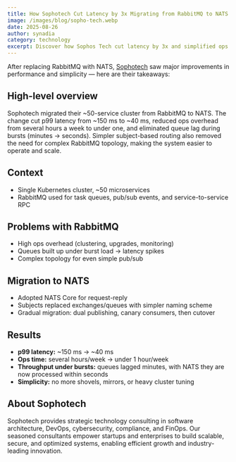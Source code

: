 ```yaml
---
title: How Sophotech Cut Latency by 3x Migrating from RabbitMQ to NATS
image: /images/blog/sopho-tech.webp
date: 2025-08-26
author: synadia
category: technology
excerpt: Discover how Sophos Tech cut latency by 3x and simplified ops by migrating 50 microservices from RabbitMQ to NATS.
---
```


After replacing RabbitMQ with NATS, [Sophotech](https://sopho.tech/) saw major improvements in performance and simplicity — here are their takeaways:

## High-level overview

Sophotech migrated their ~50-service cluster from RabbitMQ to NATS. The change cut p99 latency from ~150 ms to ~40 ms, reduced ops overhead from several hours a week to under one, and eliminated queue lag during bursts (minutes -> seconds). Simpler subject-based routing also removed the need for complex RabbitMQ topology, making the system easier to operate and scale.

## Context

- Single Kubernetes cluster, ~50 microservices  
- RabbitMQ used for task queues, pub/sub events, and service-to-service RPC  

## Problems with RabbitMQ

- High ops overhead (clustering, upgrades, monitoring)  
- Queues built up under burst load -> latency spikes  
- Complex topology for even simple pub/sub  

## Migration to NATS

- Adopted NATS Core for request-reply  
- Subjects replaced exchanges/queues with simpler naming scheme  
- Gradual migration: dual publishing, canary consumers, then cutover  

## Results

- **p99 latency:** ~150 ms → ~40 ms  
- **Ops time:** several hours/week → under 1 hour/week  
- **Throughput under bursts:** queues lagged minutes, with NATS they are now processed within seconds  
- **Simplicity:** no more shovels, mirrors, or heavy cluster tuning  

## About Sophotech

Sophotech provides strategic technology consulting in software architecture, DevOps, cybersecurity, compliance, and FinOps. Our seasoned consultants empower startups and enterprises to build scalable, secure, and optimized systems, enabling efficient growth and industry-leading innovation.
